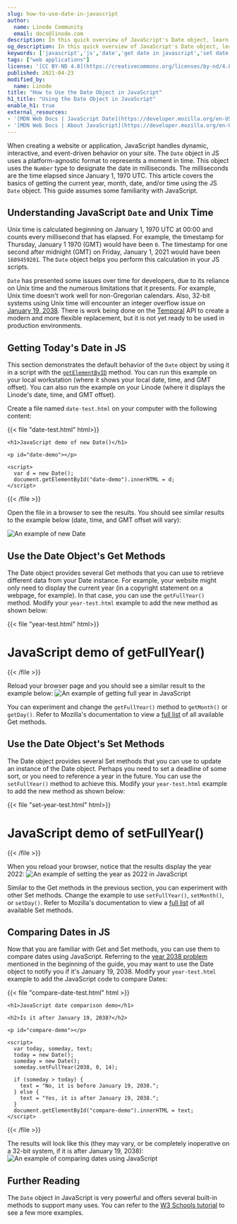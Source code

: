 ```yaml
---
slug: how-to-use-date-in-javascript
author:
  name: Linode Community
  email: docs@linode.com
description: In this quick overview of JavaScript's Date object, learn how to get dates, set dates, and compare dates using a simple HTML file.
og_description: In this quick overview of JavaScript's Date object, learn how to get dates, set dates, and compare dates using a simple HTML file.
keywords: ['javascript','js','date','get date in javascript','set date in javascript','compare date in javascript']
tags: ["web applications"]
license: '[CC BY-ND 4.0](https://creativecommons.org/licenses/by-nd/4.0)'
published: 2021-04-23
modified_by:
  name: Linode
title: "How to Use the Date Object in JavaScript"
h1_title: "Using the Date Object in JavaScript"
enable_h1: true
external_resources:
- '[MDN Web Docs | JavaScript Date](https://developer.mozilla.org/en-US/docs/Web/JavaScript/Reference/Global_Objects/Date)'
- '[MDN Web Docs | About JavaScript](https://developer.mozilla.org/en-US/docs/Web/JavaScript/About_JavaScript)'
---
```


When creating a website or application, JavaScript handles dynamic, interactive, and event-driven behavior on your site. The `Date` object in JS uses a platform-agnostic format to represents a moment in time. This object uses the `Number` type to designate the date in milliseconds. The milliseconds are the time elapsed since January 1, 1970 UTC. This article covers the basics of getting the current year, month, date, and/or time using the JS `Date` object. This guide assumes some familiarity with JavaScript.

## Understanding JavaScript `Date` and Unix Time

Unix time is calculated beginning on January 1, 1970 UTC at 00:00 and counts every millisecond that has elapsed. For example, the timestamp for Thursday, January 1 1970 (GMT) would have been `0`. The timestamp for one second after midnight (GMT) on Friday, January 1, 2021 would have been `1609459201`. The `Date` object helps you perform this calculation in your JS scripts.

`Date` has presented some issues over time for developers, due to its reliance on Unix time and the numerous limitations that it presents. For example, Unix time doesn't work well for non-Gregorian calendars. Also, 32-bit systems using Unix time will encounter an integer overflow issue on [January 19, 2038](https://en.wikipedia.org/wiki/Year_2038_problem). There is work being done on the [Temporal](https://tc39.es/proposal-temporal/docs/index.html) API to create a modern and more flexible replacement, but it is not yet ready to be used in production environments.

## Getting Today's Date in JS

This section demonstrates the default behavior of the `Date` object by using it in a script with the [`getElementByID`](https://developer.mozilla.org/en-US/docs/Web/API/Document/getElementById) method. You can run this example on your local workstation (where it shows your local date, time, and GMT offset). You can also run the example on your Linode (where it displays the Linode's date, time, and GMT offset).

Create a file named `date-test.html` on your computer with the following content:

{{< file "date-test.html" html>}}
<html>
  <body>

    <h1>JavaScript demo of new Date()</h1>

    <p id="date-demo"></p>

    <script>
      var d = new Date();
      document.getElementById("date-demo").innerHTML = d;
    </script>

  </body>
</html>
{{< /file >}}

Open the file in a browser to see the results. You should see similar results to the example below (date, time, and GMT offset will vary):

![An example of new Date](js-demo-new-date.png)

## Use the Date Object's Get Methods

The Date object provides several Get methods that you can use to retrieve different data from your Date instance. For example, your website might only need to display the current year (in a copyright statement on a webpage, for example). In that case, you can use the `getFullYear()` method. Modify your `year-test.html` example to add the new method as shown below:

{{< file "year-test.html" html>}}
<html>
  <body>

  <h1>JavaScript demo of getFullYear()</h1>

  <p id="year-demo"></p>

  <script>
    var d = new Date();
    document.getElementById("year-demo").innerHTML = d.getFullYear();
  </script>

  </body>
</html>
{{< /file >}}

Reload your browser page and you should see a similar result to the example below:
![An example of getting full year in JavaScript](js-demo-get-full-year.png)

You can experiment and change the `getFullYear()` method to `getMonth()` or `getDay()`. Refer to Mozilla's documentation to view a [full list](https://developer.mozilla.org/en-US/docs/Web/JavaScript/Reference/Global_Objects/Date#instance_methods) of all available Get methods.

## Use the Date Object's Set Methods

The Date object provides several Set methods that you can use to update an instance of the Date object. Perhaps you need to set a deadline of some sort, or you need to reference a year in the future. You can use the `setFullYear()` method to achieve this. Modify your `year-test.html` example to add the new method as shown below:

{{< file "set-year-test.html" html>}}
<html>
  <body>

  <h1>JavaScript demo of setFullYear()</h1>

  <p id="set-demo"></p>

  <script>
    var d = new Date();
    d.setFullYear(2022);
    document.getElementById("set-demo").innerHTML = d;
  </script>

  </body>
</html>
{{< /file >}}

When you reload your browser, notice that the results display the year 2022:
![An example of setting the year as 2022 in JavaScript](js-demo-set-year.png)

Similar to the Get methods in the previous section, you can experiment with other Set methods. Change the example to use `setFullYear()`, `setMonth()`, or `setDay()`. Refer to Mozilla's documentation to view a [full list](https://developer.mozilla.org/en-US/docs/Web/JavaScript/Reference/Global_Objects/Date#instance_methods) of all available Set methods.

## Comparing Dates in JS

Now that you are familiar with Get and Set methods, you can use them to compare dates using JavaScript. Referring to the [year 2038 problem](https://en.wikipedia.org/wiki/Year_2038_problem) mentioned in the beginning of the guide, you may want to use the Date object to notify you if it's January 19, 2038. Modify your `year-test.html` example to add the JavaScript code to compare Dates:

{{< file "compare-date-test.html" html >}}
<html>
  <body>

    <h1>JavaScript date comparison demo</h1>

    <h2>Is it after January 19, 2038?</h2>

    <p id="compare-demo"></p>

    <script>
      var today, someday, text;
      today = new Date();
      someday = new Date();
      someday.setFullYear(2038, 0, 14);

      if (someday > today) {
        text = "No, it is before January 19, 2038.";
      } else {
        text = "Yes, it is after January 19, 2038.";
      }
      document.getElementById("compare-demo").innerHTML = text;
    </script>

  </body>
</html>
{{< /file >}}

The results will look like this (they may vary, or be completely inoperative on a 32-bit system, if it is after January 19, 2038):
![An example of comparing dates using JavaScript](js-demo-compare-dates.png)

## Further Reading

The `Date` object in JavaScript is very powerful and offers several built-in methods to support many uses. You can refer to the [W3 Schools tutorial](https://www.w3schools.com/js/js_dates.asp) to see a few more examples.